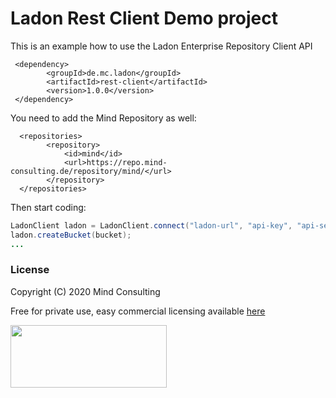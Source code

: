 # Ladon Rest Client Demo project

This is an example how to use the Ladon Enterprise Repository Client API

```
 <dependency>
        <groupId>de.mc.ladon</groupId>
        <artifactId>rest-client</artifactId>
        <version>1.0.0</version>
 </dependency>
```

You need to add the Mind Repository as well:
```
  <repositories>
        <repository>
            <id>mind</id>
            <url>https://repo.mind-consulting.de/repository/mind/</url>
        </repository>
  </repositories>

```

Then start coding:
```java
LadonClient ladon = LadonClient.connect("ladon-url", "api-key", "api-secret");
ladon.createBucket(bucket);
...
  ```      
### License
Copyright (C) 2020 Mind Consulting

Free for private use, easy commercial licensing available [here](https://elopage.com/s/mind/ladon-s3-server/payment?locale=en)

<a href="https://ladon.org/"><img src="https://ladon.org/img/logo_no_bg.png" height="100" width="250" ></a>
